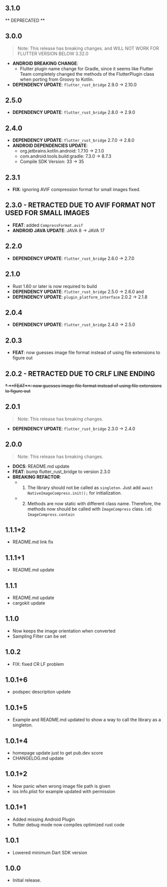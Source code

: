 ## 3.1.0
** DEPRECATED **


## 3.0.0
> Note: This release has breaking changes. and WILL NOT WORK FOR FLUTTER VERSION BELOW 3.32.0
* **ANDROID BREAKING CHANGE**:
    - Flutter plugin name change for Gradle, since it seems like Flutter Team completely changed the methods of the FlutterPlugin class when porting from Groovy to Kotlin.
* **DEPENDENCY UPDATE**: `flutter_rust_bridge` 2.9.0 -> 2.10.0

## 2.5.0
* **DEPENDENCY UPDATE**: `flutter_rust_bridge` 2.8.0 -> 2.9.0

## 2.4.0
* **DEPENDENCY UPDATE**: `flutter_rust_bridge` 2.7.0 -> 2.8.0
* **ANDROID DEPENDENCIES UPDATE**:
    * org.jetbrains.kotlin.android: 1.7.10 -> 2.1.0
    * com.android.tools.build:gradle: 7.3.0 -> 8.7.3
    * Compile SDK Version: 33 -> 35

## 2.3.1
* **FIX**: ignoring AVIF compression format for small images fixed.

## 2.3.0 - RETRACTED DUE TO AVIF FORMAT NOT USED FOR SMALL IMAGES
* **FEAT**: added `CompressFormat.avif`
* **ANDROID JAVA UPDATE**: JAVA 8 -> JAVA 17

## 2.2.0
* **DEPENDENCY UPDATE**: `flutter_rust_bridge` 2.6.0 -> 2.7.0

## 2.1.0
* Rust 1.60 or later is now required to build
* **DEPENDENCY UPDATE**: `flutter_rust_bridge` 2.5.0 -> 2.6.0 and 
* **DEPENDENCY UPDATE**: `plugin_platform_interface` 2.0.2 -> 2.1.8 

## 2.0.4
* **DEPENDENCY UPDATE**: `flutter_rust_bridge` 2.4.0 -> 2.5.0

## 2.0.3
* **FEAT**: now guesses image file format instead of using file extensions to figure out

## 2.0.2 - RETRACTED DUE TO CRLF LINE ENDING
<strike>
* **FEAT**: now guesses image file format instead of using file extensions to figure out
</strike>

## 2.0.1
> Note: This release has breaking changes.
* **DEPENDENCY UPDATE**: `flutter_rust_bridge` 2.3.0 -> 2.4.0

## 2.0.0
> Note: This release has breaking changes.
* **DOCS**: README.md update
* **FEAT**: bump flutter_rust_bridge to version 2.3.0
* **BREAKING** **REFACTOR**:
    - 1. The library should not be called as `singleton`. Just add `await NativeImageCompress.init();` for initialization.
    - 2. Methods are now static with different class name. Therefore, the methods now should be called with `ImageCompress` class. i.e) `ImageCompress.contain`

## 1.1.1+2

* README.md link fix

## 1.1.1+1

* README.md update

## 1.1.1

* README.md update
* cargokit update

## 1.1.0

* Now keeps the image orientation when converted
* Sampling Filter can be set

## 1.0.2

* FIX: fixed CR LF problem

## 1.0.1+6

* podspec description update

## 1.0.1+5

* Example and README.md updated to show a way to call the library as a singleton.

## 1.0.1+4

* homepage update just to get pub.dev score
* CHANGELOG.md update

## 1.0.1+2

* Now panic when wrong image file path is given
* ios info.plist for example updated with permission

## 1.0.1+1

* Added missing Android Plugin
* flutter debug mode now compiles optimized rust code

## 1.0.1

* Lowered minimum Dart SDK version

## 1.0.0

* Initial release.
